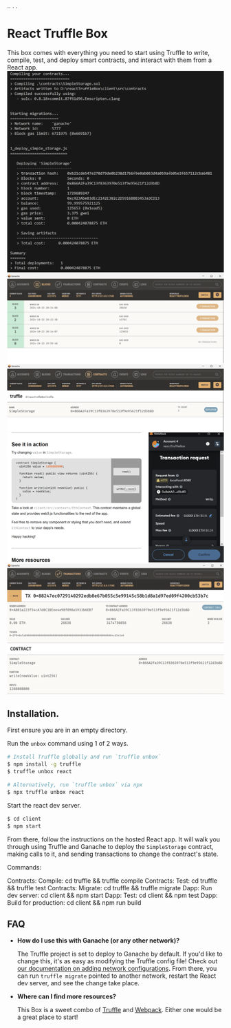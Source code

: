 ..
.
.
# React Truffle Box

This box comes with everything you need to start using Truffle to write, compile, test, and deploy smart contracts, and interact with them from a React app.
![alt text](https://github.com/FauzanZF/ReactTruffleBox/blob/40d765f9ef9e6121e29845ea242e0089ae2ecff2/gambar1.png)
![alt text](https://github.com/FauzanZF/ReactTruffleBox/blob/ea04149283ed93d883b48fbabb4ece827ebc466e/gambar2.png)
![alt text](https://github.com/FauzanZF/ReactTruffleBox/blob/3976a2fea76f2ee13698a4ceb224eb35d03a69e4/gambar3.png)
![alt text](https://github.com/FauzanZF/ReactTruffleBox/blob/b38a7643d89c8446c167c2a7ba765a84876fa5dc/gambar4.png)
![alt text](https://github.com/FauzanZF/ReactTruffleBox/blob/e55eeed7fb6a8def94c9d5ac31193d3bba7e8a9c/gambar5.png)

## Installation.

First ensure you are in an empty directory.

Run the `unbox` command using 1 of 2 ways.

```sh
# Install Truffle globally and run `truffle unbox`
$ npm install -g truffle
$ truffle unbox react
```

```sh
# Alternatively, run `truffle unbox` via npx
$ npx truffle unbox react
```

Start the react dev server.

```sh
$ cd client
$ npm start
```

From there, follow the instructions on the hosted React app. It will walk you through using Truffle and Ganache to deploy the `SimpleStorage` contract, making calls to it, and sending transactions to change the contract's state.


Commands:

  Contracts: Compile:         cd truffle && truffle compile
  Contracts: Test:            cd truffle && truffle test
  Contracts: Migrate:         cd truffle && truffle migrate
  Dapp: Run dev server:       cd client && npm start
  Dapp: Test:                 cd client && npm test
  Dapp: Build for production: cd client && npm run build

## FAQ

- __How do I use this with Ganache (or any other network)?__

  The Truffle project is set to deploy to Ganache by default. If you'd like to change this, it's as easy as modifying the Truffle config file! Check out [our documentation on adding network configurations](https://trufflesuite.com/docs/truffle/reference/configuration/#networks). From there, you can run `truffle migrate` pointed to another network, restart the React dev server, and see the change take place.

- __Where can I find more resources?__

  This Box is a sweet combo of [Truffle](https://trufflesuite.com) and [Webpack](https://webpack.js.org). Either one would be a great place to start!
